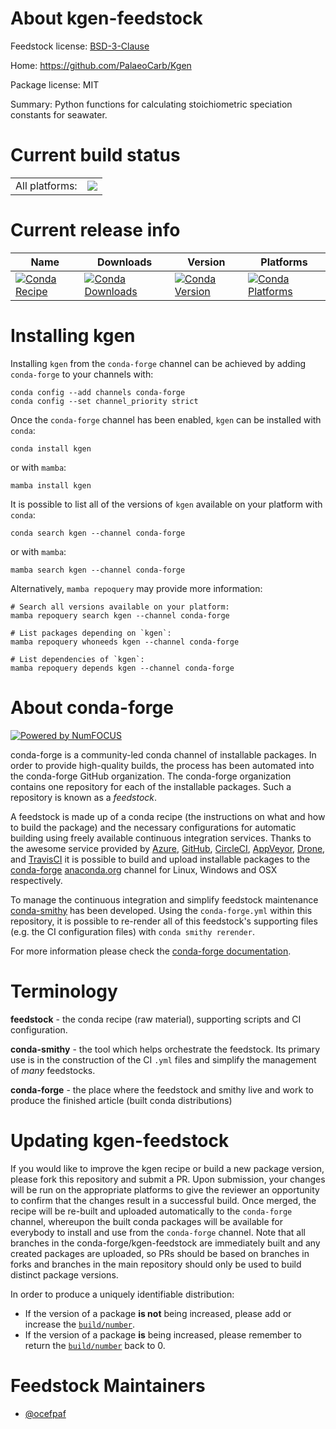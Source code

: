 About kgen-feedstock
====================

Feedstock license: [BSD-3-Clause](https://github.com/conda-forge/kgen-feedstock/blob/main/LICENSE.txt)

Home: https://github.com/PalaeoCarb/Kgen

Package license: MIT

Summary: Python functions for calculating stoichiometric speciation constants for seawater.

Current build status
====================


<table><tr><td>All platforms:</td>
    <td>
      <a href="https://dev.azure.com/conda-forge/feedstock-builds/_build/latest?definitionId=17262&branchName=main">
        <img src="https://dev.azure.com/conda-forge/feedstock-builds/_apis/build/status/kgen-feedstock?branchName=main">
      </a>
    </td>
  </tr>
</table>

Current release info
====================

| Name | Downloads | Version | Platforms |
| --- | --- | --- | --- |
| [![Conda Recipe](https://img.shields.io/badge/recipe-kgen-green.svg)](https://anaconda.org/conda-forge/kgen) | [![Conda Downloads](https://img.shields.io/conda/dn/conda-forge/kgen.svg)](https://anaconda.org/conda-forge/kgen) | [![Conda Version](https://img.shields.io/conda/vn/conda-forge/kgen.svg)](https://anaconda.org/conda-forge/kgen) | [![Conda Platforms](https://img.shields.io/conda/pn/conda-forge/kgen.svg)](https://anaconda.org/conda-forge/kgen) |

Installing kgen
===============

Installing `kgen` from the `conda-forge` channel can be achieved by adding `conda-forge` to your channels with:

```
conda config --add channels conda-forge
conda config --set channel_priority strict
```

Once the `conda-forge` channel has been enabled, `kgen` can be installed with `conda`:

```
conda install kgen
```

or with `mamba`:

```
mamba install kgen
```

It is possible to list all of the versions of `kgen` available on your platform with `conda`:

```
conda search kgen --channel conda-forge
```

or with `mamba`:

```
mamba search kgen --channel conda-forge
```

Alternatively, `mamba repoquery` may provide more information:

```
# Search all versions available on your platform:
mamba repoquery search kgen --channel conda-forge

# List packages depending on `kgen`:
mamba repoquery whoneeds kgen --channel conda-forge

# List dependencies of `kgen`:
mamba repoquery depends kgen --channel conda-forge
```


About conda-forge
=================

[![Powered by
NumFOCUS](https://img.shields.io/badge/powered%20by-NumFOCUS-orange.svg?style=flat&colorA=E1523D&colorB=007D8A)](https://numfocus.org)

conda-forge is a community-led conda channel of installable packages.
In order to provide high-quality builds, the process has been automated into the
conda-forge GitHub organization. The conda-forge organization contains one repository
for each of the installable packages. Such a repository is known as a *feedstock*.

A feedstock is made up of a conda recipe (the instructions on what and how to build
the package) and the necessary configurations for automatic building using freely
available continuous integration services. Thanks to the awesome service provided by
[Azure](https://azure.microsoft.com/en-us/services/devops/), [GitHub](https://github.com/),
[CircleCI](https://circleci.com/), [AppVeyor](https://www.appveyor.com/),
[Drone](https://cloud.drone.io/welcome), and [TravisCI](https://travis-ci.com/)
it is possible to build and upload installable packages to the
[conda-forge](https://anaconda.org/conda-forge) [anaconda.org](https://anaconda.org/)
channel for Linux, Windows and OSX respectively.

To manage the continuous integration and simplify feedstock maintenance
[conda-smithy](https://github.com/conda-forge/conda-smithy) has been developed.
Using the ``conda-forge.yml`` within this repository, it is possible to re-render all of
this feedstock's supporting files (e.g. the CI configuration files) with ``conda smithy rerender``.

For more information please check the [conda-forge documentation](https://conda-forge.org/docs/).

Terminology
===========

**feedstock** - the conda recipe (raw material), supporting scripts and CI configuration.

**conda-smithy** - the tool which helps orchestrate the feedstock.
                   Its primary use is in the construction of the CI ``.yml`` files
                   and simplify the management of *many* feedstocks.

**conda-forge** - the place where the feedstock and smithy live and work to
                  produce the finished article (built conda distributions)


Updating kgen-feedstock
=======================

If you would like to improve the kgen recipe or build a new
package version, please fork this repository and submit a PR. Upon submission,
your changes will be run on the appropriate platforms to give the reviewer an
opportunity to confirm that the changes result in a successful build. Once
merged, the recipe will be re-built and uploaded automatically to the
`conda-forge` channel, whereupon the built conda packages will be available for
everybody to install and use from the `conda-forge` channel.
Note that all branches in the conda-forge/kgen-feedstock are
immediately built and any created packages are uploaded, so PRs should be based
on branches in forks and branches in the main repository should only be used to
build distinct package versions.

In order to produce a uniquely identifiable distribution:
 * If the version of a package **is not** being increased, please add or increase
   the [``build/number``](https://docs.conda.io/projects/conda-build/en/latest/resources/define-metadata.html#build-number-and-string).
 * If the version of a package **is** being increased, please remember to return
   the [``build/number``](https://docs.conda.io/projects/conda-build/en/latest/resources/define-metadata.html#build-number-and-string)
   back to 0.

Feedstock Maintainers
=====================

* [@ocefpaf](https://github.com/ocefpaf/)

